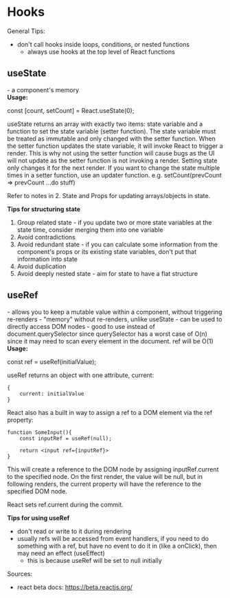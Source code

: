 # Hooks

General Tips:
- don't call hooks inside loops, conditions, or nested functions
    - always use hooks at the top level of React functions

<h2>useState</h2>
- a component's memory

<br>
<b>Usage:</b>

const [count, setCount] = React.useState(0);

useState returns an array with exactly two items: state variable and a function to set the state variable (setter function). The state variable must be treated as immutable and only changed with the setter function. When the setter function updates the state variable, it will invoke React to trigger a render. This is why not using the setter function will cause bugs as the UI will not update as the setter function is not invoking a render.  Setting state only changes it for the next render. If you want to change the state multiple times in a setter function, use an updater function. e.g. setCount(prevCount => prevCount ...do stuff)

Refer to notes in 2. State and Props for updating arrays/objects in state.

<b>Tips for structuring state</b>

1. Group related state - if you update two or more state variables at the state time, consider merging them into one variable
2. Avoid contradictions
3. Avoid redundant state - if you can calculate some information from the component's props or its existing state variables, don't put that information into state
4. Avoid duplication
5. Avoid deeply nested state - aim for state to have a flat structure


<h2>useRef</h2>
- allows you to keep a mutable value within a component, without triggering re-renders
- "memory" without re-renders, unlike useState
- can be used to directly access DOM nodes
- good to use instead of document.querySelector since querySelector has a worst case of O(n) since it may need to scan every element in the document. ref will be O(1)

<br>
<b>Usage:</b>

const ref = useRef(initialValue);

useRef returns an object with one attribute, current:

```
{
    current: initialValue
}
```

React also has a built in way to assign a ref to a DOM element via the ref property:

```
function SomeInput(){
    const inputRef = useRef(null);

    return <input ref={inputRef}>
}
```
This will create a reference to the DOM node by assigning inputRef.current to the specified node. On the first render, the value will be null, but in following renders, the current property will have the reference to the specified DOM node.

React sets ref.current during the commit.

<b>Tips for using useRef</b>
- don't read or write to it during rendering
- usually refs will be accessed from event handlers, if you need to do something with a ref, but have no event to do it in (like a onClick), then may need an effect (useEffect)
    - this is because useRef will be set to null initially


Sources:
- react beta docs: https://beta.reactjs.org/
